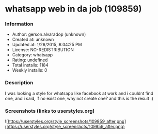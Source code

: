 # whatsapp web in da job (109859)

### Information
- Author: gerson.alvaradop (unknown)
- Created at: unknown
- Updated at: 1/29/2015, 8:04:25 PM
- License: NO-REDISTRIBUTION
- Category: whatsapp
- Rating: undefined
- Total installs: 1184
- Weekly installs: 0


### Description
I was looking a style for whatsapp like facebook at work and i couldnt find one, and i said, if no exist one, why not create one? and this is the result :)


### Screenshots (links to userstyles.org)
![https://userstyles.org/style_screenshots/109859_after.png](https://userstyles.org/style_screenshots/109859_after.png)


